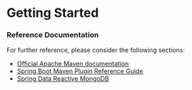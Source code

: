# Getting Started

### Reference Documentation
For further reference, please consider the following sections:

* [Official Apache Maven documentation](https://maven.apache.org/guides/index.html)
* [Spring Boot Maven Plugin Reference Guide](https://docs.spring.io/spring-boot/docs/2.2.5.RELEASE/maven-plugin/)
* [Spring Data Reactive MongoDB](https://docs.spring.io/spring-boot/docs/2.2.5.RELEASE/reference/htmlsingle/#boot-features-mongodb)

